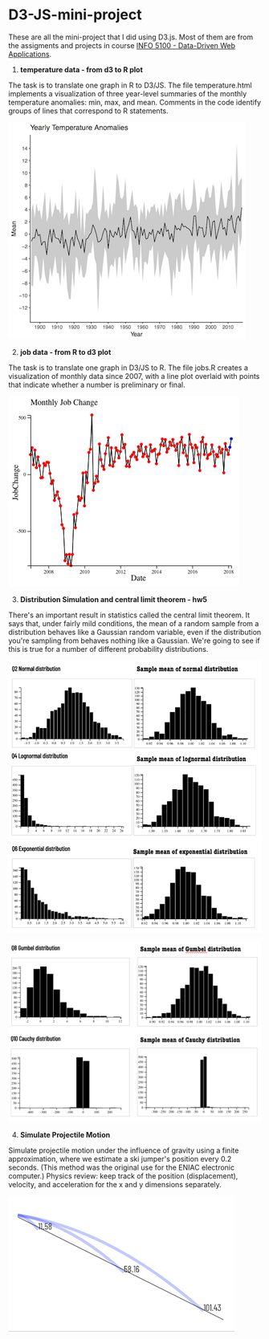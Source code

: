 # D3-JS-mini-project
These are all the mini-project that I did using D3.js.
Most of them are from the assigments and projects in course [INFO 5100 - Data-Driven Web Applications](https://mimno.infosci.cornell.edu/info3300/).


1. **temperature data - from d3 to R plot**

The task is to translate one graph in R to D3/JS. The file temperature.html implements a visualization of three year-level summaries of the monthly temperature anomalies: min, max, and mean. Comments in the code identify groups of lines that correspond to R statements.

![MarkDown Screenshot](https://raw.githubusercontent.com/Santostang/D3-JS-mini-project/master/temperature%20data%20-%20from%20d3%20to%20R%20plot/temperature.png)

2. **job data - from R to d3 plot**

The task is to translate one graph in D3/JS to R. The file jobs.R creates a visualization of monthly data since 2007, with a line plot overlaid with points that indicate whether a number is preliminary or final.

![MarkDown Screenshot](https://raw.githubusercontent.com/Santostang/D3-JS-mini-project/master/job%20data%20-%20from%20R%20to%20d3%20plot/job.png)

3. **Distribution Simulation and central limit theorem - hw5**

There's an important result in statistics called the central limit theorem. It says that, under fairly mild conditions, the mean of a random sample from a distribution behaves like a Gaussian random variable, even if the distribution you're sampling from behaves nothing like a Gaussian. We're going to see if this is true for a number of different probability distributions.

![MarkDown Screenshot](https://raw.githubusercontent.com/Santostang/D3-JS-mini-project/master/Distribution%20Simulation%20and%20central%20limit%20theorem%20-%20hw5/distribution1.png)

![MarkDown Screenshot](https://raw.githubusercontent.com/Santostang/D3-JS-mini-project/master/Distribution%20Simulation%20and%20central%20limit%20theorem%20-%20hw5/distribution2.png)

4. **Simulate Projectile Motion**

Simulate projectile motion under the influence of gravity using a finite approximation, where we estimate a ski jumper's position every 0.2 seconds. (This method was the original use for the ENIAC electronic computer.) Physics review: keep track of the position (displacement), velocity, and acceleration for the x and y dimensions separately.

![MarkDown Screenshot](https://raw.githubusercontent.com/Santostang/D3-JS-mini-project/master/Simulate%20Projectile%20Motion/Projectile3.png)
